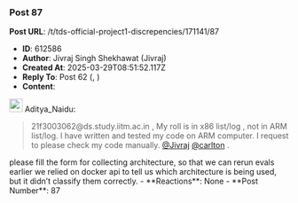 ### Post 87
**Post URL**: /t/tds-official-project1-discrepencies/171141/87
- **ID**: 612586
- **Author**: Jivraj Singh Shekhawat (Jivraj)
- **Created At**: 2025-03-29T08:51:52.117Z
- **Reply To**: Post 62 (, )
- **Content**:  
  <aside class="quote group-ds-students" data-username="Aditya_Naidu" data-post="62" data-topic="171141">
<div class="title">
<div class="quote-controls"></div>
<img alt="" width="24" height="24" src="https://dub1.discourse-cdn.com/flex013/user_avatar/discourse.onlinedegree.iitm.ac.in/aditya_naidu/48/12438_2.png" class="avatar"> Aditya_Naidu:</div>
<blockquote>
21f3003062@ds.study.iitm.ac.in , My roll is in x86 list/log , not in ARM list/log. I have written and tested my code on ARM computer. I request to please check my code manually. <a class="mention" href="/u/jivraj">@Jivraj</a> <a class="mention" href="/u/carlton">@carlton</a> .
</blockquote>
</aside>
please fill the form for collecting architecture, so that we can rerun evals earlier we relied on docker api to tell us which architecture is being used, but it didn’t classify them correctly.
- **Reactions**: None
- **Post Number**: 87

